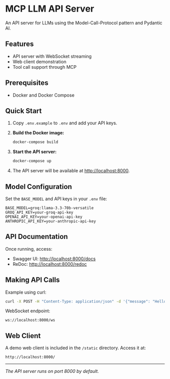 # MCP LLM API Server

An API server for LLMs using the Model-Call-Protocol pattern and Pydantic AI.

## Features

- API server with WebSocket streaming
- Web client demonstration
- Tool call support through MCP

## Prerequisites

- Docker and Docker Compose

## Quick Start

1. Copy `.env.example` to `.env` and add your API keys.

2. **Build the Docker image:**
   ```bash
   docker-compose build
   ```

3. **Start the API server:**
   ```bash
   docker-compose up
   ```

4. The API server will be available at [http://localhost:8000](http://localhost:8000).

## Model Configuration

Set the `BASE_MODEL` and API keys in your `.env` file:

```env
BASE_MODEL=groq:llama-3.3-70b-versatile
GROQ_API_KEY=your-groq-api-key
OPENAI_API_KEY=your-openai-api-key
ANTHROPIC_API_KEY=your-anthropic-api-key
```

## API Documentation

Once running, access:

- Swagger UI: [http://localhost:8000/docs](http://localhost:8000/docs)
- ReDoc: [http://localhost:8000/redoc](http://localhost:8000/redoc)

## Making API Calls

Example using curl:
```bash
curl -X POST -H "Content-Type: application/json" -d '{"message": "Hello, agent!"}' http://localhost:8000/chat
```

WebSocket endpoint:
```
ws://localhost:8000/ws
```

## Web Client

A demo web client is included in the `/static` directory. Access it at:

```
http://localhost:8000/
```

---

*The API server runs on port 8000 by default.*